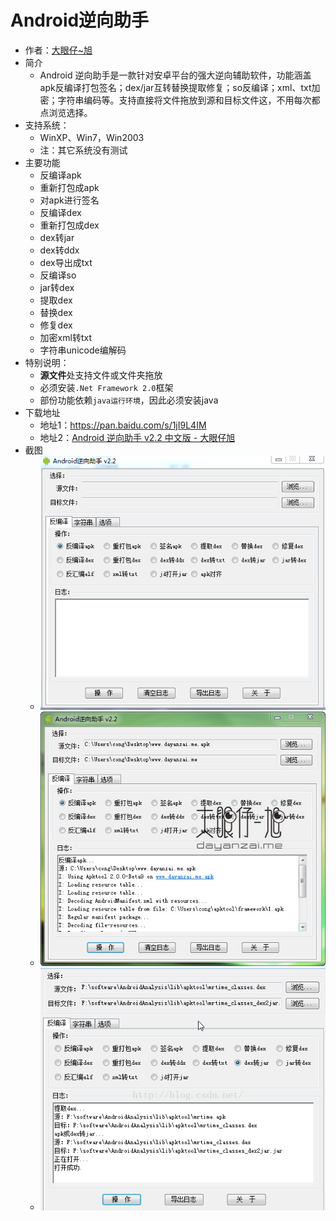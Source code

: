 # Android逆向助手

* 作者：[大眼仔~旭](http://www.dayanzai.me)
* 简介
  * Android 逆向助手是一款针对安卓平台的强大逆向辅助软件，功能涵盖apk反编译打包签名；dex/jar互转替换提取修复；so反编译；xml、txt加密；字符串编码等。支持直接将文件拖放到源和目标文件这，不用每次都点浏览选择。
* 支持系统：
  * WinXP、Win7，Win2003
  * 注：其它系统没有测试
* 主要功能
  * 反编译apk
  * 重新打包成apk
  * 对apk进行签名
  * 反编译dex
  * 重新打包成dex
  * dex转jar
  * dex转ddx
  * dex导出成txt
  * 反编译so
  * jar转dex
  * 提取dex
  * 替换dex
  * 修复dex
  * 加密xml转txt
  * 字符串unicode编解码
* 特别说明：
  * **源文件**处支持文件或文件夹拖放
  * 必须安装`.Net Framework 2.0`框架
  * 部份功能依赖`java运行环境`，因此必须安装java
* 下载地址
  * 地址1：https://pan.baidu.com/s/1jI9L4IM
  * 地址2：[Android 逆向助手 v2.2 中文版 - 大眼仔旭](http://www.dayanzai.me/android-hack.html)
* 截图
  * ![android_reverse_engineering_assistant_1](../../assets/img/android_reverse_engineering_assistant_1.png)
  * ![android_reverse_engineering_assistant_2](../../assets/img/android_reverse_engineering_assistant_2.jpg)
  * ![android_reverse_engineering_assistant_3](../../assets/img/android_reverse_engineering_assistant_3.png)
